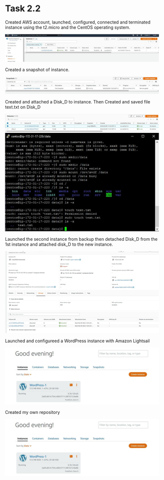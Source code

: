 # Task 2.2


Created AWS account, launched, configured, connected and terminated instance using the t2.micro and the CentOS operating system.


<img src="./images/instance.jpg">

Created a snapshot of instance.

<img src="./images/snapshot.jpg">

Created and attached a Disk_D to instance. Then Created and saved file text.txt on Disk_D


<img src="./images/dir2.jpg">

<br>
<img src="./images/dirr.jpg">

Launched the second instance from backup then detached Disk_D from the 1st instance and attached disk_D to the new instance.

<img src="./images/snapdir.jpg">

Launched and configureed a WordPress instance with Amazon Lightsail

<img src="./images/lightsail.jpg">

Created my own repository

<img src="./images/lightsail.jpg">
